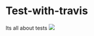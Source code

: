 # Test-with-travis
Its all about tests
<a href="https://codeclimate.com/github/benshidanny11/Test-with-travis/maintainability"><img src="https://api.codeclimate.com/v1/badges/df6e7b59bbd0c638417d/maintainability" /></a>
